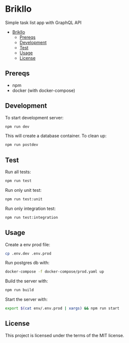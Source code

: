# Brikllo

Simple task list app with GraphQL API

- [Brikllo](#brikllo)
  - [Prereqs](#prereqs)
  - [Development](#development)
  - [Test](#test)
  - [Usage](#usage)
  - [License](#license)

## Prereqs

- npm
- docker (with docker-compose)

## Development

To start development server:

```bash
npm run dev
```

This will create a database container. To clean up:

```bash
npm run postdev
```

## Test

Run all tests:

```bash
npm run test
```

Run only unit test:

```bash
npm run test:unit
```

Run only integration test:

```bash
npm run test:integration
```

## Usage

Create a env prod file:

```bash
cp .env.dev .env.prod
```

Run postgres db with:

```bash
docker-compose -f docker-compose/prod.yaml up
```

Build the server with:

```bash
npm run build
```

Start the server with:

```bash
export $(cat env/.env.prod | xargs) && npm run start
```

## License

This project is licensed under the terms of the MIT license.
